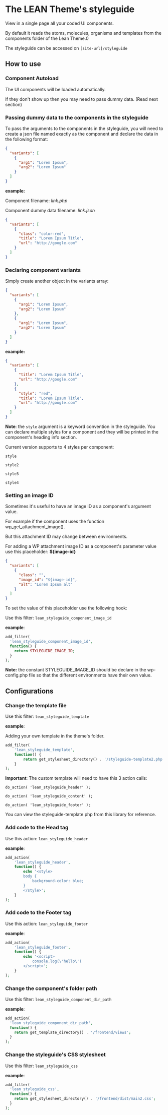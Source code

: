 # The LEAN Theme's styleguide
View in a single page all your coded UI components.

By default it reads the atoms, molecules, organisms and templates from the components folder of the Lean Theme.0

The styleguide can be accessed on `[site-url]/styleguide`

## How to use

### Component Autoload

The UI components will be loaded automatically.

If they don't show up then you may need to pass dummy data. (Read next section)

### Passing dummy data to the components in the styleguide

To pass the arguments to the components in the styleguide, you will need to create a json file named exactly as the component
and declare the data in the following format:

```json
{
  "variants": [
    {
      "arg1": "Lorem Ipsum",
      "arg2": "Lorem Ipsum"
    }
  ]
}
```

**example:**

Component filename: _link.php_

Component dummy data filename: _link.json_

```json
{
  "variants": [
    {
      "class": "color-red",
      "title": "Lorem Ipsum Title",
      "url": "http://google.com"
    }
  ]
}
```

### Declaring component variants

Simply create another object in the variants array:

```json
{
  "variants": [
    {
      "arg1": "Lorem Ipsum",
      "arg2": "Lorem Ipsum"
    },
    {
      "arg1": "Lorem Ipsum",
      "arg2": "Lorem Ipsum"
    }
  ]
}
```

**example:**

```json
{
  "variants": [
    {
      "title": "Lorem Ipsum Title",
      "url": "http://google.com"
    },
    {
      "style": "red",
      "title": "Lorem Ipsum Title",
      "url": "http://google.com"
    }
  ]
}
```

**Note**: the `style` argument is a keyword convention in the styleguide.
You can declare multiple styles for a component and they will be printed in the component's heading info section.

Current version supports to 4 styles per component:

`style`

`style2`

`style3`

`style4`

### Setting an image ID
Sometimes it's useful to have an image ID as a component's argument value.

For example if the component uses the function wp_get_attachment_image().

But this attachment ID may change between environments.

For adding a WP attachment image ID as a component's parameter value use this placeholder: **${image-id}**

```json
{
  "variants": [
    {
      "class": "",
      "image_id": "${image-id}",
      "alt": "Lorem Ipsum alt"
    }
  ]
}
```

To set the value of this placeholder use the following hook:

Use this filter: `lean_styleguide_component_image_id`

**example**:
```php
add_filter(
  'lean_styleguide_component_image_id',
  function() {
    return STYLEGUIDE_IMAGE_ID;
  }
);
```

**Note:** the constant STYLEGUIDE_IMAGE_ID should be declare in the wp-config.php file so that the different environments have their own value.

## Configurations

### Change the template file

Use this filter:
`lean_styleguide_template`


**example**:

Adding your own template in the theme's folder.
```php
add_filter(
    'lean_styleguide_template',
    function() {
        return get_stylesheet_directory() . '/styleguide-template2.php';
    }
);
```

**Important**:
The custom template will need to have this 3 action calls:

`do_action( 'lean_styleguide_header' );`

`do_action( 'lean_styleguide_content' );`

`do_action( 'lean_styleguide_footer' );`

You can view the styleguide-template.php from this library for reference.

### Add code to the Head tag

Use this action: `lean_styleguide_header`

**example**:
```php
add_action(
    'lean_styleguide_header',
    function() {
        echo '<style>
        body {
            background-color: blue;
        }
        </style>';
    }
);
```

### Add code to the Footer tag

Use this action: `lean_styleguide_footer`

**example**:
```php
add_action(
    'lean_styleguide_footer',
    function() {
        echo '<script>
            console.log(\'hello\')
        </script>';
    }
);
```

### Change the component's folder path

Use this filter: `lean_styleguide_component_dir_path`

**example**:
```php
add_action(
  'lean_styleguide_component_dir_path',
  function() {
    return get_template_directory() . '/frontend/views';
  }
);
```

### Change the styleguide's CSS stylesheet

Use this filter: `lean_styleguide_css`

**example**:
```php
add_filter(
  'lean_styleguide_css',
  function() {
    return get_stylesheet_directory() . '/frontend/dist/main2.css';
  }
);
```
